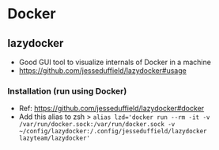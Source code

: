 # Docker

## lazydocker

* Good GUI tool to visualize internals of Docker in a machine
* https://github.com/jesseduffield/lazydocker#usage

### Installation (run using Docker)
* Ref: https://github.com/jesseduffield/lazydocker#docker
* Add this alias to zsh > `alias lzd='docker run --rm -it -v /var/run/docker.sock:/var/run/docker.sock -v ~/config/lazydocker:/.config/jesseduffield/lazydocker lazyteam/lazydocker'`
